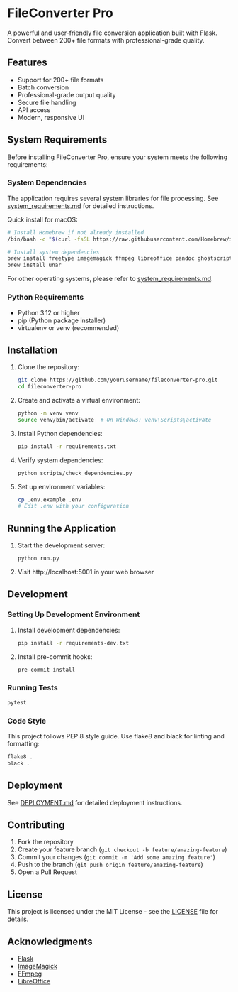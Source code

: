 # FileConverter Pro

A powerful and user-friendly file conversion application built with Flask. Convert between 200+ file formats with professional-grade quality.

## Features

- Support for 200+ file formats
- Batch conversion
- Professional-grade output quality
- Secure file handling
- API access
- Modern, responsive UI

## System Requirements

Before installing FileConverter Pro, ensure your system meets the following requirements:

### System Dependencies

The application requires several system libraries for file processing. See [system_requirements.md](system_requirements.md) for detailed instructions.

Quick install for macOS:
```bash
# Install Homebrew if not already installed
/bin/bash -c "$(curl -fsSL https://raw.githubusercontent.com/Homebrew/install/HEAD/install.sh)"

# Install system dependencies
brew install freetype imagemagick ffmpeg libreoffice pandoc ghostscript p7zip
brew install unar
```

For other operating systems, please refer to [system_requirements.md](system_requirements.md).

### Python Requirements

- Python 3.12 or higher
- pip (Python package installer)
- virtualenv or venv (recommended)

## Installation

1. Clone the repository:
   ```bash
   git clone https://github.com/yourusername/fileconverter-pro.git
   cd fileconverter-pro
   ```

2. Create and activate a virtual environment:
   ```bash
   python -m venv venv
   source venv/bin/activate  # On Windows: venv\Scripts\activate
   ```

3. Install Python dependencies:
   ```bash
   pip install -r requirements.txt
   ```

4. Verify system dependencies:
   ```bash
   python scripts/check_dependencies.py
   ```

5. Set up environment variables:
   ```bash
   cp .env.example .env
   # Edit .env with your configuration
   ```

## Running the Application

1. Start the development server:
   ```bash
   python run.py
   ```

2. Visit http://localhost:5001 in your web browser

## Development

### Setting Up Development Environment

1. Install development dependencies:
   ```bash
   pip install -r requirements-dev.txt
   ```

2. Install pre-commit hooks:
   ```bash
   pre-commit install
   ```

### Running Tests

```bash
pytest
```

### Code Style

This project follows PEP 8 style guide. Use flake8 and black for linting and formatting:

```bash
flake8 .
black .
```

## Deployment

See [DEPLOYMENT.md](DEPLOYMENT.md) for detailed deployment instructions.

## Contributing

1. Fork the repository
2. Create your feature branch (`git checkout -b feature/amazing-feature`)
3. Commit your changes (`git commit -m 'Add some amazing feature'`)
4. Push to the branch (`git push origin feature/amazing-feature`)
5. Open a Pull Request

## License

This project is licensed under the MIT License - see the [LICENSE](LICENSE) file for details.

## Acknowledgments

- [Flask](https://flask.palletsprojects.com/)
- [ImageMagick](https://imagemagick.org/)
- [FFmpeg](https://ffmpeg.org/)
- [LibreOffice](https://www.libreoffice.org/)
